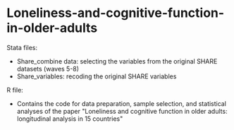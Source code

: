 # Loneliness-and-cognitive-function-in-older-adults #
Stata files: 
- Share_combine data: selecting the variables from the original SHARE datasets (waves 5-8)
- Share_variables: recoding the original SHARE variables 

R file:
- Contains the code for data preparation, sample selection, and statistical analyses of the paper "Loneliness and cognitive function in older adults: longitudinal analysis in 15 countries"
